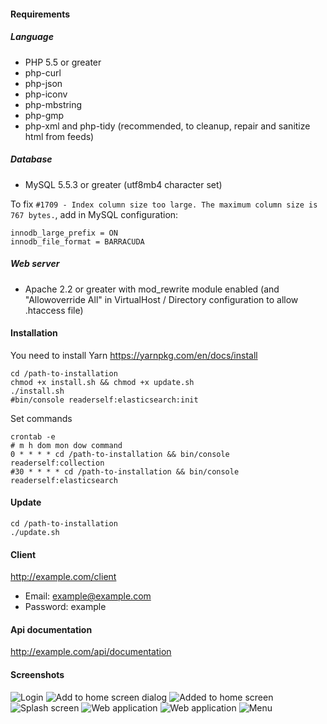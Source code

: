#### Requirements

##### Language
* PHP 5.5 or greater
* php-curl
* php-json
* php-iconv
* php-mbstring
* php-gmp
* php-xml and php-tidy (recommended, to cleanup, repair and sanitize html from feeds)

##### Database
* MySQL 5.5.3 or greater (utf8mb4 character set)

To fix ```#1709 - Index column size too large. The maximum column size is 767 bytes.```, add in MySQL configuration:

```
innodb_large_prefix = ON
innodb_file_format = BARRACUDA
```

##### Web server
* Apache 2.2 or greater with mod_rewrite module enabled (and "Allowoverride All" in VirtualHost / Directory configuration to allow .htaccess file)

#### Installation

You need to install Yarn https://yarnpkg.com/en/docs/install

```text
cd /path-to-installation
chmod +x install.sh && chmod +x update.sh
./install.sh
#bin/console readerself:elasticsearch:init
```

Set commands
```text
crontab -e
# m h dom mon dow command
0 * * * * cd /path-to-installation && bin/console readerself:collection
#30 * * * * cd /path-to-installation && bin/console readerself:elasticsearch
```

#### Update

```text
cd /path-to-installation
./update.sh
```

#### Client
http://example.com/client
- Email: example@example.com
- Password: example

#### Api documentation
http://example.com/api/documentation

#### Screenshots

![Login](web/screenshots/Screenshot_20170108-101851.png)
![Add to home screen dialog](web/screenshots/Screenshot_20170108-102110.png)
![Added to home screen](web/screenshots/Screenshot_20170108-102131.png)
![Splash screen](web/screenshots/Screenshot_20170108-102139.png)
![Web application](web/screenshots/Screenshot_20170108-102154.png)
![Web application](web/screenshots/Screenshot_20170108-102209.png)
![Menu](web/screenshots/Screenshot_20170108-103142.png)
